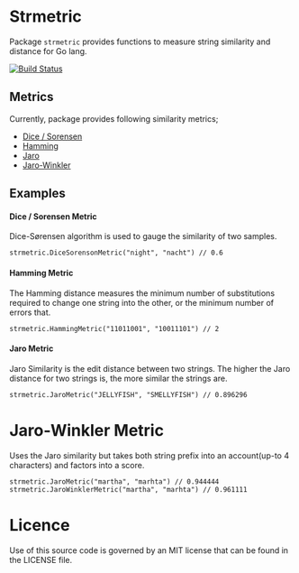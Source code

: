# Strmetric
Package `strmetric` provides functions to measure string similarity and distance for Go lang.

[![Build Status](https://travis-ci.com/enginyoyen/strmetric.svg?branch=master)](https://travis-ci.com/enginyoyen/strmetric)
## Metrics 
Currently, package provides following similarity metrics;

* [Dice / Sorensen](http://en.wikipedia.org/wiki/Dice%27s_coefficient)
* [Hamming](http://en.wikipedia.org/wiki/Hamming_distance)
* [Jaro](https://en.wikipedia.org/wiki/Jaro%E2%80%93Winkler_distance)
* [Jaro-Winkler](https://en.wikipedia.org/wiki/Jaro%E2%80%93Winkler_distance)


## Examples
#### Dice / Sorensen Metric
Dice-Sørensen algorithm is used to gauge the similarity of two samples.
```
strmetric.DiceSorensonMetric("night", "nacht") // 0.6
```

#### Hamming Metric
The Hamming distance measures the minimum number of substitutions required to change one string into the other, or the minimum number of errors that. 

```
strmetric.HammingMetric("11011001", "10011101") // 2
```


#### Jaro Metric
Jaro Similarity is the edit distance between two strings. The higher the Jaro distance for two strings is, the more similar the strings are.

```
strmetric.JaroMetric("JELLYFISH", "SMELLYFISH") // 0.896296
```
# Jaro-Winkler Metric
Uses the Jaro similarity but takes both string prefix into an account(up-to 4 characters) and factors into a score.

```
strmetric.JaroMetric("martha", "marhta") // 0.944444
strmetric.JaroWinklerMetric("martha", "marhta") // 0.961111
```

# Licence 
Use of this source code is governed by an MIT license that can be found in the LICENSE file.
